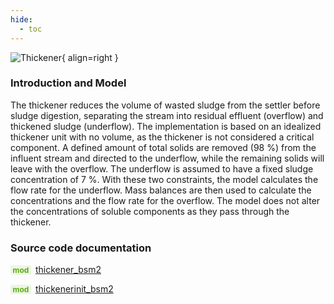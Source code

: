 ```yaml
---
hide:
  - toc
---
```


![Thickener](https://gitlab.rrze.fau.de/evt/klaeffizient/bsm2-python/-/raw/doc_new2/docs/assets/.icons/bsm2python/thickener.svg){ align=right }
<!-- TODO: change link to main branch before merging -->

### Introduction and Model

The thickener reduces the volume of wasted sludge from the settler before sludge digestion, separating the stream into residual effluent (overflow) and thickened sludge (underflow). The implementation is based on an idealized thickener unit with no volume, as the thickener is not considered a critical component. A defined amount of total solids are removed (98&nbsp;%) from the influent stream and directed to the underflow, while the remaining solids will leave with the overflow. The underflow is assumed to have a fixed sludge concentration of 7&nbsp;%. With these two constraints, the model calculates the flow rate for the underflow. Mass balances are then used to calculate the concentrations and the flow rate for the overflow. The model does not alter the concentrations of soluble components as they pass through the thickener.


### Source code documentation

<span style=
  "color: #5cad0f;
  font-weight: bold;
  font-size: .85em;
  background-color: #5cad0f1a;
  padding: 0 .3em;
  border-radius: .1rem;
  margin-right: 0.2rem;">
mod</span> [thickener_bsm2](/reference/bsm2_python/bsm2/thickener_bsm2)

<span style=
  "color: #5cad0f;
  font-weight: bold;
  font-size: .85em;
  background-color: #5cad0f1a;
  padding: 0 .3em;
  border-radius: .1rem;
  margin-right: 0.2rem;">
mod</span> [thickenerinit_bsm2](/reference/bsm2_python/bsm2/init/thickenerinit_bsm2)


[^1]: [Benchmarking of Control Strategies for Wastewater Treatment Plants](https://iwaponline.com/ebooks/book-pdf/650794/wio9781780401171.pdf), chap. 4.2.4.3 Thickener
[^2]: [Benchmark Simulation Model no. 2 (BSM2)](http://iwa-mia.org/wp-content/uploads/2022/09/TR3_BSM_TG_Tech_Report_no_3_BSM2_General_Description.pdf), chap. 5.1 Thickener
